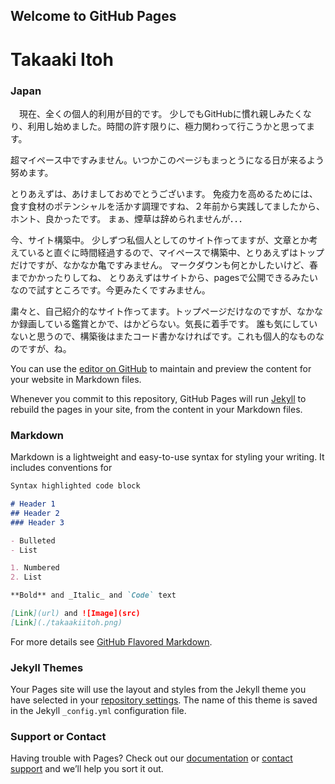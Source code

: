 ## Welcome to GitHub Pages

# Takaaki Itoh 
### Japan

　現在、全くの個人的利用が目的です。
少しでもGitHubに慣れ親しみたくなり、利用し始めました。時間の許す限りに、極力関わって行こうかと思ってます。

超マイペース中ですみません。いつかこのページもまっとうになる日が来るよう努めます。

とりあえずは、あけましておめでとうございます。
免疫力を高めるためには、食す食材のポテンシャルを活かす調理ですね、２年前から実践してましたから、ホント、良かったです。
まぁ、煙草は辞められませんが．．．

今、サイト構築中。
少しずつ私個人としてのサイト作ってますが、文章とか考えていると直ぐに時間経過するので、マイペースで構築中、とりあえずはトップだけですが、なかなか亀ですみません。
マークダウンも何とかしたいけど、春までかかったりしてね、
とりあえずはサイトから、pagesで公開できるみたいなので試すところです。今更みたくですみません。

粛々と、自己紹介的なサイト作ってます。トップページだけなのですが、なかなか録画している鑑賞とかで、はかどらない。気長に着手です。
誰も気にしていないと思うので、構築後はまたコード書かなければです。これも個人的なものなのですが、ね。







 
 
You can use the [editor on GitHub](https://github.com/takaaki-itoh/takaaki-itoh-github.io/edit/gh-pages/index.md) to maintain and preview the content for your website in Markdown files.

Whenever you commit to this repository, GitHub Pages will run [Jekyll](https://jekyllrb.com/) to rebuild the pages in your site, from the content in your Markdown files.

### Markdown

Markdown is a lightweight and easy-to-use syntax for styling your writing. It includes conventions for

```markdown
Syntax highlighted code block

# Header 1
## Header 2
### Header 3

- Bulleted
- List

1. Numbered
2. List

**Bold** and _Italic_ and `Code` text

[Link](url) and ![Image](src)
[Link](./takaakiitoh.png)

```

For more details see [GitHub Flavored Markdown](https://guides.github.com/features/mastering-markdown/).

### Jekyll Themes

Your Pages site will use the layout and styles from the Jekyll theme you have selected in your [repository settings](https://github.com/takaaki-itoh/takaaki-itoh-github.io/settings). The name of this theme is saved in the Jekyll `_config.yml` configuration file.

### Support or Contact

Having trouble with Pages? Check out our [documentation](https://docs.github.com/categories/github-pages-basics/) or [contact support](https://github.com/contact) and we’ll help you sort it out.

